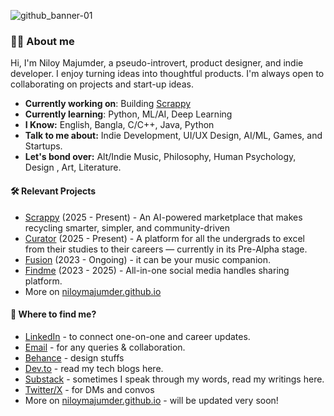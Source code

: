 ![github_banner-01](https://github.com/user-attachments/assets/17bd23ca-5d6f-43b1-a91e-7cf819af80ab)

### 👋🏻 About me
Hi, I'm Niloy Majumder, a pseudo-introvert, product designer, and indie developer. I enjoy turning ideas into thoughtful products. I'm always open to collaborating on projects and start-up ideas. 

* **Currently working on**: Building [Scrappy](https://github.com/niloymajumder/Scrappy)
* **Currently learning**: Python, ML/AI, Deep Learning
* **I Know:** English, Bangla, C/C++, Java, Python
* **Talk to me about:** Indie Development, UI/UX Design, AI/ML, Games, and Startups.
* **Let's bond over:** Alt/Indie Music, Philosophy, Human Psychology, Design , Art, Literature.

#### 🛠️ Relevant Projects
* [Scrappy](https://github.com/niloymajumder/Scrappy) (2025 - Present) - An AI-powered marketplace that makes recycling smarter, simpler, and community-driven
* [Curator](https://github.com/niloymajumder/Curator) (2025 - Present) - A platform for all the undergrads to excel from their studies to their careers — currently in its Pre-Alpha stage.
* [Fusion](https://playfusion.netlify.app/) (2023 - Ongoing) - it can be your music companion.
* [Findme](https://usefindme.vercel.app/) (2023 - 2025) - All-in-one social media handles sharing platform.
* More on [niloymajumder.github.io](https://niloymajumder.github.io/)

#### 👀 Where to find me?
* [LinkedIn](https://linkedin.com/in/niloymajumderr) - to connect one-on-one and career updates.
* [Email](mailto://niloymajumderr@gmail.com) - for any queries & collaboration.
* [Behance](https://www.behance.net/niloymajumder) - design stuffs
* [Dev.to](https://dev.to/bluefloyd) - read my tech blogs here.
* [Substack](https://niloymajumder.substack.com/) - sometimes I speak through my words, read my writings here.
* [Twitter/X](https://x.com/paperfrog71) - for DMs and convos
* More on [niloymajumder.github.io](https://niloymajumder.github.io/) - will be updated very soon!
